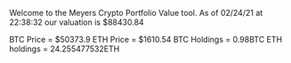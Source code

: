 Welcome to the Meyers Crypto Portfolio Value tool. 
As of 02/24/21 at 22:38:32 our valuation is $88430.84 

BTC Price = $50373.9
 ETH Price = $1610.54
BTC Holdings = 0.98BTC
 ETH holdings = 24.255477532ETH 
